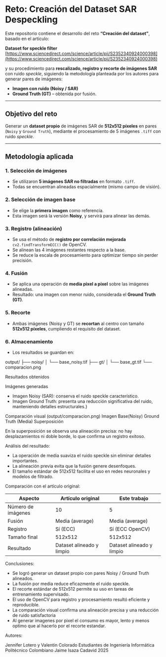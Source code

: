 # Reto: Creación del Dataset SAR Despeckling

Este repositorio contiene el desarrollo del reto **“Creación del dataset”**, basado en el artículo:

**Dataset for speckle filter**  
[https://www.sciencedirect.com/science/article/pii/S2352340924000398](https://www.sciencedirect.com/science/article/pii/S2352340924000398)

y su procedimiento para **rescalizado, registro y recorte de imágenes SAR** con ruido *speckle*, siguiendo la metodología planteada por los autores para generar pares de imágenes:  
- **Imagen con ruido (Noisy / SAR)**  
- **Ground Truth (GT)** – obtenida por fusión.

--- 

##  Objetivo del reto
Generar un **dataset propio** de imágenes SAR de **512x512 píxeles** en pares (`Noisy` y `Ground Truth`), mediante el procesamiento de 5 imágenes `.tiff` con ruido *speckle*.

---

##  Metodología aplicada

### 1. **Selección de imágenes**
- Se utilizaron **5 imágenes SAR no filtradas** en formato `.tiff`.
- Todas se encuentran alineadas espacialmente (mismo campo de visión).

### 2. **Selección de imagen base**
- Se elige la **primera imagen** como referencia.
- Esta imagen será la versión **Noisy**, y servirá para alinear las demás.

### 3. **Registro (alineación)**
- Se usa el método de **registro por correlación mejorada** `cv2.findTransformECC()` de OpenCV.
- Se alinean las 4 imágenes restantes respecto a la base.
- Se reduce la escala de procesamiento para optimizar tiempo sin perder precisión.

### 4. **Fusión**
- Se aplica una operación de **media pixel a pixel** sobre las imágenes alineadas.
- Resultado: una imagen con menor ruido, considerada el **Ground Truth (GT)**.

### 5. **Recorte**
- Ambas imágenes (Noisy y GT) se **recortan** al centro con tamaño **512x512 píxeles**, cumpliendo el requisito del dataset.

### 6. **Almacenamiento**
- Los resultados se guardan en:     

output/
├── noisy/
│ └── base_noisy.tif
├── gt/
│ └── base_gt.tif
└── comparacion.png

Resultados obtenidos

Imágenes generadas

- Imagen Noisy (SAR): conserva el ruido speckle característico.
- Imagen Ground Truth: presenta una reducción significativa del ruido, manteniendo detalles estructurales.}

Comparación visual (output/comparacion.png)
Imagen Base(Noisy)	Ground Truth (Media)	Superposición

En la superposición se observa una alineación precisa:
no hay desplazamientos ni doble borde, lo que confirma un registro exitoso.

Análisis del resultado:

- La operación de media suaviza el ruido speckle sin eliminar detalles importantes.
- La alineación previa evita que la fusión genere desenfoques.
- El tamaño estándar de 512x512 facilita el uso en redes neuronales y modelos de filtrado.

Comparación con el artículo original:

| Aspecto            | Artículo original         | Este trabajo              |
| ------------------ | ------------------------- | ------------------------- |
| Número de imágenes | 10                        | 5                         |
| Fusión             | Media (average)           | Media (average)           |
| Registro           | Sí (ECC)                  | Sí (ECC OpenCV)           |
| Tamaño final       | 512x512                   | 512x512                   |
| Resultado          | Dataset alineado y limpio | Dataset alineado y limpio |

Conclusiones:

- Se logró generar un dataset propio con pares Noisy / Ground Truth alineados.
- La fusión por media reduce eficazmente el ruido speckle.
- El recorte estándar de 512x512 permite su uso en tareas de entrenamiento supervisado.
- El uso de OpenCV para registro y procesamiento resultó eficiente y reproducible.
- La comparación visual confirma una alineación precisa y una reducción de ruido satisfactoria
- Al generar imagenes por pixel el consumo es mayor, lento y menos optimo que al hacerlo por el recorte estandar.

Autores:

Jennifer Lotero y Valentin Colorado
Estudiantes de Ingeniería Informática
Politécnico Colombiano Jaime Isaza Cadavid
2025